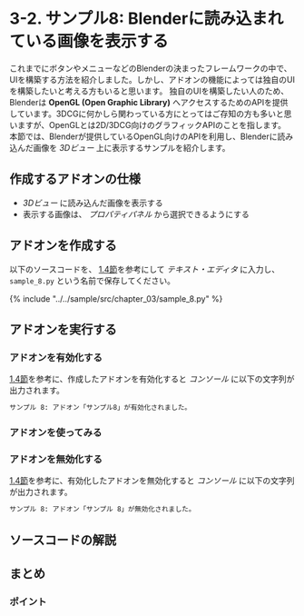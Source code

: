 # 3-2. サンプル8: Blenderに読み込まれている画像を表示する

これまでにボタンやメニューなどのBlenderの決まったフレームワークの中で、UIを構築する方法を紹介しました。しかし、アドオンの機能によっては独自のUIを構築したいと考える方もいると思います。
独自のUIを構築したい人のため、Blenderは **OpenGL (Open Graphic Library)** へアクセスするためのAPIを提供しています。3DCGに何かしら関わっている方にとってはご存知の方も多いと思いますが、OpenGLとは2D/3DCG向けのグラフィックAPIのことを指します。
本節では、Blenderが提供しているOpenGL向けのAPIを利用し、Blenderに読み込んだ画像を *3Dビュー* 上に表示するサンプルを紹介します。

## 作成するアドオンの仕様

* *3Dビュー* に読み込んだ画像を表示する
* 表示する画像は、 *プロパティパネル* から選択できるようにする

## アドオンを作成する

以下のソースコードを、 [1.4節](../chapter_01/04_Install_own_Add-on.md)を参考にして *テキスト・エディタ* に入力し、```sample_8.py``` という名前で保存してください。

{% include "../../sample/src/chapter_03/sample_8.py" %}

## アドオンを実行する

### アドオンを有効化する

[1.4節](../chapter_01/04_Install_own_Add-on.md)を参考に、作成したアドオンを有効化すると *コンソール* に以下の文字列が出力されます。

```sh
サンプル 8: アドオン「サンプル8」が有効化されました。
```

### アドオンを使ってみる


### アドオンを無効化する

[1.4節](../chapter_01/04_Install_own_Add-on.md)を参考に、有効化したアドオンを無効化すると *コンソール* に以下の文字列が出力されます。

```sh
サンプル 8: アドオン「サンプル 8」が無効化されました。
```

## ソースコードの解説


## まとめ


### ポイント
